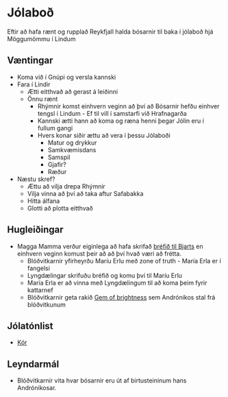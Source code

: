 # Jólaboð

Eftir að hafa rænt og rupplað Reykfjall halda bósarnir til baka í jólaboð hjá 
Möggumömmu í Lindum

## Væntingar
- Koma við í Gnúpi og versla kannski
- Fara í Lindir
  - Ætti eitthvað að gerast á leiðinni
  - Önnu rænt
    - Rhýmnir komst einhvern veginn að því að Bósarnir hefðu einhver tengsl í 
      Lindum - Ef til vill í samstarfi við Hrafnagarða
    - Kannski ætti hann að koma og ræna henni þegar Jólin eru í fullum gangi
    - Hvers konar siðir ættu að vera í þessu Jólaboði
      - Matur og drykkur
      - Samkvæmisdans
      - Samspil
      - Gjafir?
      - Ræður
- Næstu skref?
  - Ættu að vilja drepa Rhýmnir
  - Vilja vinna að því að taka aftur Safabakka
  - Hitta álfana
  - Glotti að plotta eitthvað

## Hugleiðingar
- Magga Mamma verður eiginlega að hafa skrifað [bréfið til Bjarts](
  /sessions/bosarnir/19_verold_ny_og_god.md) en einhvern veginn komust þeir að
  að því hvað væri að frétta. 
  - Blóðvitkarnir yfirheyrðu Maríu Erlu með zone of truth - María Erla er í 
    fangelsi
  - Lyngdælingar skrifuðu bréfið og komu því til Maríu Erlu
  - María Erla er að vinna með Lyngdælingum til að koma þeim fyrir kattarnef
  - Blóðvitkarnir geta rakið [Gem of brightness](
    https://www.dndbeyond.com/magic-items/4642-gem-of-brightness) sem 
    Andrónikos stal frá blóðvitkunum

## Jólatónlist
- [Kór](https://www.youtube.com/watch?v=zieoBKkN9qE)

## Leyndarmál
- Blóðvitkarnir vita hvar bósarnir eru út af birtusteininum hans Andrónikosar.